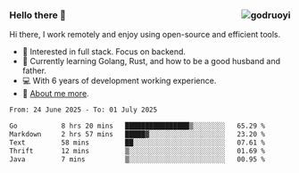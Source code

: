 ### Hello there 👋 <img align="right" src="https://github-readme-stats.vercel.app/api?username=godruoyi&show_icons=true" alt="godruoyi" />

Hi there, I work remotely and enjoy using open-source and efficient tools.

- 🔭 Interested in full stack. Focus on backend.
- 🌱 Currently learning Golang, Rust, and how to be a good husband and father.
- 💻 With 6 years of development working experience.
- 👒 [About me more](https://godruoyi.com/posts/about-godruoyi).



<!--START_SECTION:waka-->

```txt
From: 24 June 2025 - To: 01 July 2025

Go           8 hrs 20 mins   ████████████████▒░░░░░░░░   65.29 %
Markdown     2 hrs 57 mins   █████▓░░░░░░░░░░░░░░░░░░░   23.20 %
Text         58 mins         ██░░░░░░░░░░░░░░░░░░░░░░░   07.61 %
Thrift       12 mins         ▒░░░░░░░░░░░░░░░░░░░░░░░░   01.69 %
Java         7 mins          ▒░░░░░░░░░░░░░░░░░░░░░░░░   00.95 %
```

<!--END_SECTION:waka-->
